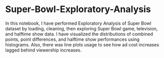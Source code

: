 # Super-Bowl-Exploratory-Analysis
In this notebook, I have performed Exploratory Analysis of Super Bowl dataset by loading, cleaning, then exploring Super Bowl game, television, and halftime show data. I have visualized the distributions of combined points, point differences, and halftime show performances using histograms. Also, there was line plots usage to see how ad cost increases lagged behind viewership increases. 

